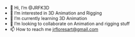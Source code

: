 - 👋 Hi, I’m @JRFK3D
- 👀 I’m interested in 3D Animation and Rigging
- 🌱 I’m currently learning 3D Animation
- 💞️ I’m looking to collaborate on Animation and rigging stuff
- 📫 How to reach me jrfloresart@gmail.com

<!---
JRFK3D/JRFK3D is a ✨ special ✨ repository because its `README.md` (this file) appears on your GitHub profile.
You can click the Preview link to take a look at your changes.
--->
